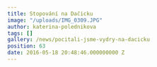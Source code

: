 ```yaml
---
title: Stopování na Dačicku
image: "/uploads/IMG_0309.JPG"
author: katerina-polednikova
tags: []
gallery: /news/pocitali-jsme-vydry-na-dacicku
position: 63
date: 2016-05-18 20:48:46.000000000 Z
---
```


